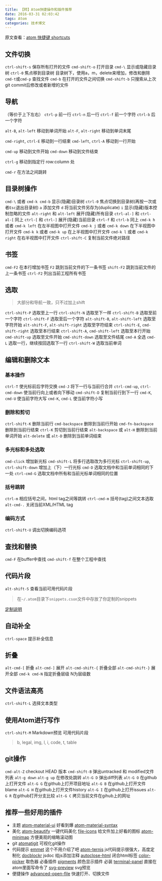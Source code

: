 ```yaml
---
title: 【转】Atom快捷操作和插件推荐
date: 2016-03-31 02:03:42
tags: Atom
categories: 技术博文
---
```

<!-- Title: 【转】Atom快捷操作和插件推荐 Date: 2016年03月31日 -->
原文查看：[atom 快捷键 shortcuts](https://github.com/futantan/atom)
## 文件切换
`ctrl-shift-s`  保存所有打开的文件
`cmd-shift-o`  打开目录
`cmd-\`   显示或隐藏目录树
`ctrl-0`   焦点移到目录树
目录树下，使用a，m，delete来增加，修改和删除
`cmd-t`或`cmd-p` 查找文件
`cmd-b` 在打开的文件之间切换
`cmd-shift-b` 只搜索从上次git commit后修改或者新增的文件
<!-- more -->
## 导航
（等价于上下左右）
`ctrl-p` 前一行
`ctrl-n` 后一行
`ctrl-f` 前一个字符
`ctrl-b` 后一个字符

`alt-B`, `alt-left` 移动到单词开始
`alt-F`, `alt-right` 移动到单词末尾

`cmd-right`, `ctrl-E` 移动到一行结束
`cmd-left`, `ctrl-A`  移动到一行开始

`cmd-up` 移动到文件开始
`cmd-down` 移动到文件结束

`ctrl-g` 移动到指定行 row:column 处

`cmd-r` 在方法之间跳转

## 目录树操作
`cmd-\` 或者 `cmd-k cmd-b` 显示(隐藏)目录树
`ctrl-0` 焦点切换到目录树(再按一次或者`Esc`退出目录树)
`a` 添加文件
`d` 将当前文件另存为(duplicate)
`i` 显示(隐藏)版本控制忽略的文件
`alt-right` 和 `alt-left` 展开(隐藏)所有目录
`ctrl-al-]` 和 `ctrl-al-[` 同上
`ctrl-[` 和 `ctrl-]` 展开(隐藏)当前目录
`ctrl-f` 和 `ctrl-b` 同上
`cmd-k h` 或者 `cmd-k left` 在左半视图中打开文件
`cmd-k j` 或者 `cmd-k down` 在下半视图中打开文件
`cmd-k k` 或者 `cmd-k up` 在上半视图中打开文件
`cmd-k l` 或者 `cmd-k right` 在右半视图中打开文件
`ctrl-shift-C` 复制当前文件绝对路径


## 书签
`cmd-F2` 在本行增加书签
`F2` 跳到当前文件的下一条书签
`shift-F2` 跳到当前文件的上一条书签
`ctrl-F2` 列出当前工程所有书签

## 选取
> 大部分和导航一致，只不过加上shift

`ctrl-shift-P`  选取至上一行
`ctrl-shift-N`  选取至下一样
`ctrl-shift-B`  选取至前一个字符
`ctrl-shift-F`  选取至后一个字符
`alt-shift-B`, `alt-shift-left`  选取至字符开始
`alt-shift-F`, `alt-shift-right`  选取至字符结束
`ctrl-shift-E`, `cmd-shift-right`  选取至本行结束
`ctrl-shift-A`, `cmd-shift-left`  选取至本行开始
`cmd-shift-up`  选取至文件开始
`cmd-shift-down`  选取至文件结尾
`cmd-A`  全选
`cmd-L`  选取一行，继续按回选取下一行
`ctrl-shift-W`  选取当前单词

## 编辑和删除文本
### 基本操作
`ctrl-T` 使光标前后字符交换
`cmd-J` 将下一行与当前行合并
`ctrl-cmd-up`, `ctrl-cmd-down` 使当前行向上或者向下移动
`cmd-shift-D` 复制当前行到下一行
`cmd-K`, `cmd-U` 使当前字符大写
`cmd-K`, `cmd-L` 使当前字符小写

### 删除和剪切
`ctrl-shift-K` 删除当前行
`cmd-backspace` 删除到当前行开始
`cmd-fn-backspace` 删除到当前行结束
`ctrl-K` 剪切到当前行结束
`alt-backspace` 或 `alt-H` 删除到当前单词开始
`alt-delete` 或 `alt-D` 删除到当前单词结束

### 多光标和多处选取
`cmd-click` 增加新光标
`cmd-shift-L` 将多行选取改为多行光标
`ctrl-shift-up`, `ctrl-shift-down` 增加上（下）一行光标
`cmd-D` 选取文档中和当前单词相同的下一处
`ctrl-cmd-G` 选取文档中所有和当前光标单词相同的位置

### 括号跳转
`ctrl-m` 相应括号之间，html tag之间等跳转
`ctrl-cmd-m` 括号(tag)之间文本选取
`alt-cmd-.` 关闭当前XML/HTML tag

### 编码方式
`ctrl-shift-U` 调出切换编码选项

## 查找和替换
`cmd-F` 在buffer中查找
`cmd-shift-f` 在整个工程中查找

## 代码片段
`alt-shift-S` 查看当前可用代码片段
> 在`~/.atom`目录下`snippets.cson`文件中存放了你定制的snippets

[定制说明](https://atom.io/docs/v1.0.0/using-atom-snippets)

## 自动补全
`ctrl-space` 提示补全信息

## 折叠
`alt-cmd-[` 折叠
`alt-cmd-]` 展开
`alt-cmd-shift-{` 折叠全部
`alt-cmd-shift-}` 展开全部
`cmd-k cmd-N` 指定折叠层级 N为层级数

## 文件语法高亮
`ctrl-shift-L` 选择文本类型

## 使用Atom进行写作
`ctrl-shift-M` Markdown预览
可用代码片段
> b, legal, img, l, i, code, t, table

## git操作
`cmd-alt-Z` checkout HEAD 版本
`cmd-shift-B` 弹出untracked 和 modified文件列表
`alt-g down` `alt-g up` 在修改处跳转
`alt-G D` 弹出diff列表
`alt-G O` 在github上打开文件
`alt-G G` 在github上打开项目地址
`alt-G B` 在github上打开文件blame
`alt-G H` 在github上打开文件history
`alt-G I` 在github上打开issues
`alt-G R` 在github打开分支比较
`alt-G C` 拷贝当前文件在gihub上的网址

## 推荐一些好用的插件
- 主题
[atom-material-ui](https://atom.io/themes/atom-material-ui) 好看到爆
[atom-material-syntax](https://atom.io/themes/atom-material-syntax)
- 美化
[atom-beautify](https://atom.io/packages/atom-beautify) 一键代码美化
[file-icons](https://atom.io/packages/file-icons) 给文件加上好看的图标
[atom-minimap](https://atom.io/users/atom-minimap) 方便美观的缩略滚动图
- git
[atomatigit](https://atom.io/packages/atomatigit) 可视化git操作
- 代码提示
[emmet](https://atom.io/packages/emmet) 这个不用介绍了吧
[atom-ternjs](https://atom.io/packages/atom-ternjs) js代码提示很强大，高度定制化
[docblockr](https://atom.io/packages/docblockr) jsdoc 给js添加注释
[autoclose-html](https://atom.io/packages/autoclose-html) 闭合html标签
[color-picker](https://atom.io/packages/color-picker) 取色器 必备插件
[pigments](https://atom.io/packages/pigments) 颜色显示插件 必装
[terminal-panel](https://atom.io/packages/terminal-panel) 直接在atom里面写命令了
[svg-preview](https://atom.io/packages/svg-preview) svg预览
- 便捷操作
[advanced-open-file](https://atom.io/packages/advanced-open-file) 快速打开、切换文件
